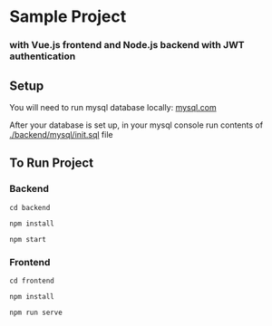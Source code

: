 # Sample Project 

### with Vue.js frontend and Node.js backend with JWT authentication

## Setup

You will need to run mysql database locally: [mysql.com](http://mysql.com)

After your database is set up, in your mysql console run contents of [./backend/mysql/init.sql](./backend/mysql/init.sql) file

## To Run Project

### Backend
    cd backend
    
    npm install
    
    npm start
    
### Frontend

    cd frontend
    
    npm install
    
    npm run serve